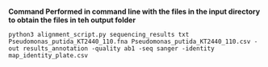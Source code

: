 **Command Performed in command line with the files in the input directory to obtain the files in teh output folder**

```
python3 alignment_script.py sequencing_results txt Pseudomonas_putida_KT2440_110.fna Pseudomonas_putida_KT2440_110.csv -out results_annotation -quality ab1 -seq sanger -identity map_identity_plate.csv
```

